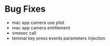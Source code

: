 # Bug Fixes
* mac app camera use plist
* mac app camera entitlement
* vmexec call
* teminal key press events parameters injection
